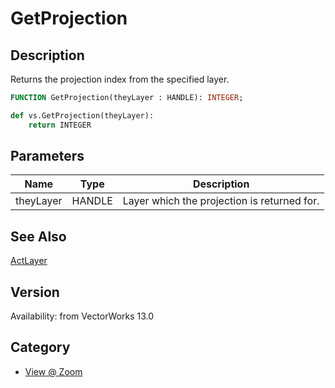 # GetProjection

## Description
Returns the projection index from the specified layer.

```pascal
FUNCTION GetProjection(theyLayer : HANDLE): INTEGER;
```

```python
def vs.GetProjection(theyLayer):
    return INTEGER
```

## Parameters
|Name|Type|Description|
|---|---|---|
|theyLayer|HANDLE|Layer which the projection is returned for.|

## See Also
[ActLayer](ActLayer.md)

## Version
Availability: from VectorWorks 13.0

## Category
* [View @ Zoom](../Categories/View%20-%20Zoom.md)
